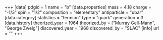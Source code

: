 +++
[data]
  pdgid = 1
  name = "b"
  [data.properties]
    mass = 4.18
    charge = "-1/3"
    spin = "1/2"
    composition = "elementary"
    antiparticle = "ubar"
  [data.category]
    statistics = "fermion"
    type = "quark"
    generation = 3
  [data.history]
    theorized_year = 1964
    theorized_by = 	["Murray Gell-Mann", "George Zweig"]
    discovered_year = 1968
    discovered_by = "SLAC"
  [info]
    url = ""
+++
